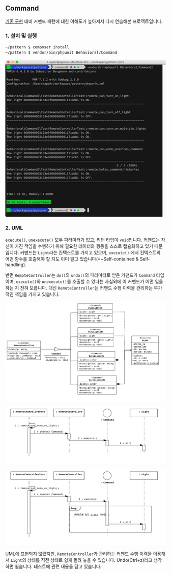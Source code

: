 ## Command

[기존 구현](../Command/README.md) 대비 커맨드 패턴에 대한 이해도가 높아져서 다시 연습해본 프로젝트입니다.

### 1. 설치 및 실행

```bash
~/pattern $ composer install
~/pattern $ vendor/bin/phpunit Behavioral/Command
```

![](docs/command.phpunit.png)

### 2. UML

`execute()`, `unexecute()` 모두 파라미터가 없고, 리턴 타입이 `void`입니다. 커맨드는 자신이 가진 책임을 수행하기 위해 필요한 데이터와 행동을 스스로 캡슐화하고 있기 때문입니다. 커맨드는 `Light`라는 컨텍스트를 가지고 있으며, `execute()` 에서 컨텍스트의 어떤 함수를 호출해야 할 지도 이미 알고 있습니다(=~Self-contained & Self-handling).

반면 `RemoteController`는 `do()`와 `undo()`의 파라미터로 받은 커맨드가 `Command` 타입이며, `execute()`와 `unexecute()`를 호출할 수 있다는 사실외에 이 커맨드가 어떤 일을 하는 지 전혀 모릅니다. 대신 `RemoteController`는 커맨드 수행 이력을 관리하는 부가적인 책임을 가지고 있습니다.

![](docs/command.class.png)

![](docs/command.sequence1.png)

![](docs/command.sequence2.png)

UML에 표현되지 않았지만, `RemoteController`가 관리하는 커맨드 수행 이력을 이용해서 `Light`의 상태를 직전 상태로 쉽게 돌려 놓을 수 있습니다. Undo(Ctrl+z)라고 생각하면 쉽습니다. 테스트에 관련 내용을 담고 있습니다.
